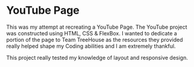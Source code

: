 # YouTube Page

This was my attempt at recreating a YouTube Page.
The YouTube project was constructed using HTML, CSS & FlexBox.
I wanted to dedicate a portion of the page to Team TreeHouse
as the resources they provided really helped shape my Coding
abilities and I am extremely thankful.

This project really tested my knowledge of layout and
responsive design.
